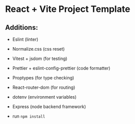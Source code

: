 # React + Vite Project Template

## Additions:

- Eslint (linter)

- Normalize.css (css reset)

- Vitest + jsdom (for testing)

- Prettier + eslint-config-prettier (code formatter)

- Proptypes (for type checking)

- React-router-dom (for routing)

- dotenv (environment variables)

- Express (node backend framework)

- run `npm install`
